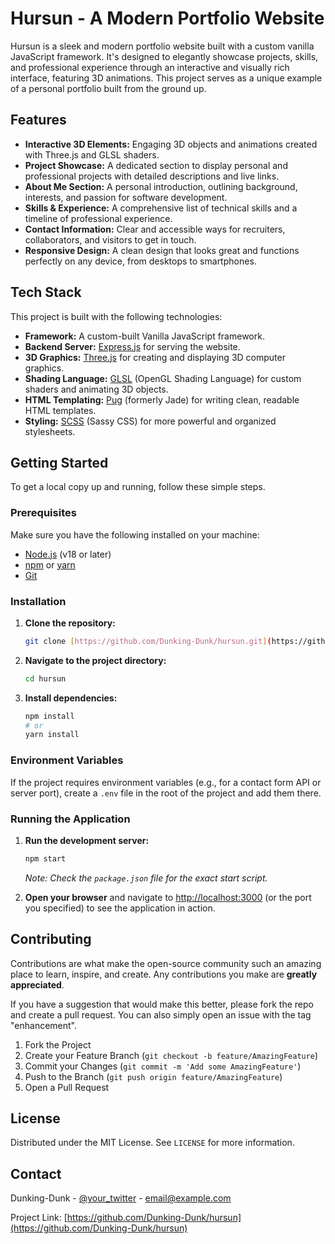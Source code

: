 # Hursun - A Modern Portfolio Website

Hursun is a sleek and modern portfolio website built with a custom vanilla JavaScript framework. It's designed to elegantly showcase projects, skills, and professional experience through an interactive and visually rich interface, featuring 3D animations. This project serves as a unique example of a personal portfolio built from the ground up.

## Features

-   **Interactive 3D Elements:** Engaging 3D objects and animations created with Three.js and GLSL shaders.
-   **Project Showcase:** A dedicated section to display personal and professional projects with detailed descriptions and live links.
-   **About Me Section:** A personal introduction, outlining background, interests, and passion for software development.
-   **Skills & Experience:** A comprehensive list of technical skills and a timeline of professional experience.
-   **Contact Information:** Clear and accessible ways for recruiters, collaborators, and visitors to get in touch.
-   **Responsive Design:** A clean design that looks great and functions perfectly on any device, from desktops to smartphones.

## Tech Stack

This project is built with the following technologies:

-   **Framework:** A custom-built Vanilla JavaScript framework.
-   **Backend Server:** [Express.js](https://expressjs.com/) for serving the website.
-   **3D Graphics:** [Three.js](https://threejs.org/) for creating and displaying 3D computer graphics.
-   **Shading Language:** [GLSL](https://www.khronos.org/opengl/wiki/Core_Language_(GLSL)) (OpenGL Shading Language) for custom shaders and animating 3D objects.
-   **HTML Templating:** [Pug](https://pugjs.org/) (formerly Jade) for writing clean, readable HTML templates.
-   **Styling:** [SCSS](https://sass-lang.com/) (Sassy CSS) for more powerful and organized stylesheets.

## Getting Started

To get a local copy up and running, follow these simple steps.

### Prerequisites

Make sure you have the following installed on your machine:

-   [Node.js](httpss://nodejs.org/en/) (v18 or later)
-   [npm](https://www.npmjs.com/) or [yarn](https://yarnpkg.com/)
-   [Git](https://git-scm.com/)

### Installation

1.  **Clone the repository:**

    ```bash
    git clone [https://github.com/Dunking-Dunk/hursun.git](https://github.com/Dunking-Dunk/hursun.git)
    ```

2.  **Navigate to the project directory:**

    ```bash
    cd hursun
    ```

3.  **Install dependencies:**

    ```bash
    npm install
    # or
    yarn install
    ```

### Environment Variables

If the project requires environment variables (e.g., for a contact form API or server port), create a `.env` file in the root of the project and add them there.

### Running the Application

1.  **Run the development server:**

    ```bash
    npm start
    ```
    *Note: Check the `package.json` file for the exact start script.*

2.  **Open your browser** and navigate to [http://localhost:3000](http://localhost:3000) (or the port you specified) to see the application in action.

## Contributing

Contributions are what make the open-source community such an amazing place to learn, inspire, and create. Any contributions you make are **greatly appreciated**.

If you have a suggestion that would make this better, please fork the repo and create a pull request. You can also simply open an issue with the tag "enhancement".

1.  Fork the Project
2.  Create your Feature Branch (`git checkout -b feature/AmazingFeature`)
3.  Commit your Changes (`git commit -m 'Add some AmazingFeature'`)
4.  Push to the Branch (`git push origin feature/AmazingFeature`)
5.  Open a Pull Request

## License

Distributed under the MIT License. See `LICENSE` for more information.

## Contact

Dunking-Dunk - [@your_twitter](https://twitter.com/your_twitter) - email@example.com

Project Link: [https://github.com/Dunking-Dunk/hursun](https://github.com/Dunking-Dunk/hursun)
